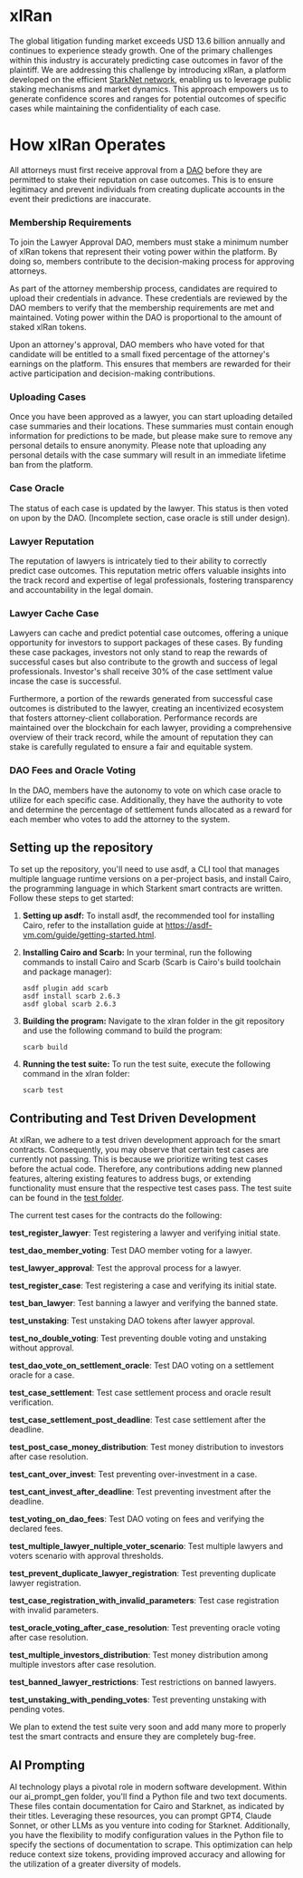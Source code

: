 # xlRan

The global litigation funding market exceeds USD 13.6 billion annually and continues to experience steady growth. One of the primary challenges within this industry is accurately predicting case outcomes in favor of the plaintiff. We are addressing this challenge by introducing xlRan, a platform developed on the efficient [StarkNet network](https://www.starknet.io/), enabling us to leverage public staking mechanisms and market dynamics. This approach empowers us to generate confidence scores and ranges for potential outcomes of specific cases while maintaining the confidentiality of each case.

# How xlRan Operates

All attorneys must first receive approval from a [DAO](https://www.investopedia.com/tech/what-dao/) before they are permitted to stake their reputation on case outcomes. This is to ensure legitimacy and prevent individuals from creating duplicate accounts in the event their predictions are inaccurate.

### Membership Requirements

To join the Lawyer Approval DAO, members must stake a minimum number of xlRan tokens that represent their voting power within the platform. By doing so, members contribute to the decision-making process for approving attorneys.

As part of the attorney membership process, candidates are required to upload their credentials in advance. These credentials are reviewed by the DAO members to verify that the membership requirements are met and maintained. Voting power within the DAO is proportional to the amount of staked xlRan tokens.

Upon an attorney's approval, DAO members who have voted for that candidate will be entitled to a small fixed percentage of the attorney's earnings on the platform. This ensures that members are rewarded for their active participation and decision-making contributions.

### Uploading Cases

Once you have been approved as a lawyer, you can start uploading detailed case summaries and their locations. These summaries must contain enough information for predictions to be made, but please make sure to remove any personal details to ensure anonymity. Please note that uploading any personal details with the case summary will result in an immediate lifetime ban from the platform.

### Case Oracle

The status of each case is updated by the lawyer. This status is then voted on upon by the DAO. (Incomplete section, case oracle is still under design).

### Lawyer Reputation

The reputation of lawyers is intricately tied to their ability to correctly predict case outcomes. This reputation metric offers valuable insights into the track record and expertise of legal professionals, fostering transparency and accountability in the legal domain.

### Lawyer Cache Case

Lawyers can cache and predict potential case outcomes, offering a unique opportunity for investors to support packages of these cases. By funding these case packages, investors not only stand to reap the rewards of successful cases but also contribute to the growth and success of legal professionals. Investor's shall receive 30% of the case settlment value incase the case is successful.

Furthermore, a portion of the rewards generated from successful case outcomes is distributed to the lawyer, creating an incentivized ecosystem that fosters attorney-client collaboration. Performance records are maintained over the blockchain for each lawyer, providing a comprehensive overview of their track record, while the amount of reputation they can stake is carefully regulated to ensure a fair and equitable system. 

### DAO Fees and Oracle Voting

In the DAO, members have the autonomy to vote on which case oracle to utilize for each specific case. Additionally, they have the authority to vote and determine the percentage of settlement funds allocated as a reward for each member who votes to add the attorney to the system.

## Setting up the repository

To set up the repository, you'll need to use asdf, a CLI tool that manages multiple language runtime versions on a per-project basis, and install Cairo, the programming language in which Starkent smart contracts are written. Follow these steps to get started:

1. **Setting up asdf:**
   To install asdf, the recommended tool for installing Cairo, refer to the installation guide at https://asdf-vm.com/guide/getting-started.html.

2. **Installing Cairo and Scarb:**
   In your terminal, run the following commands to install Cairo and Scarb (Scarb is Cairo's build toolchain and package manager):
   ```console
   asdf plugin add scarb
   asdf install scarb 2.6.3
   asdf global scarb 2.6.3
   ```

3. **Building the program:**
   Navigate to the xlran folder in the git repository and use the following command to build the program:
   ```console
   scarb build
   ```

4. **Running the test suite:**
   To run the test suite, execute the following command in the xlran folder:
   ```console
   scarb test
   ```

## Contributing and Test Driven Development

At xlRan, we adhere to a test driven development approach for the smart contracts. Consequently, you may observe that certain test cases are currently not passing. This is because we prioritize writing test cases before the actual code. Therefore, any contributions adding new planned features, altering existing features to address bugs, or extending functionality must ensure that the respective test cases pass. The test suite can be found in the [test folder](https://github.com/tanmaymunjal/xlRan/tree/main/xlran/tests).

The current test cases for the contracts do the following:

**test_register_lawyer**: Test registering a lawyer and verifying initial state.

**test_dao_member_voting**: Test DAO member voting for a lawyer.

**test_lawyer_approval**: Test the approval process for a lawyer.

**test_register_case**: Test registering a case and verifying its initial state.

**test_ban_lawyer**: Test banning a lawyer and verifying the banned state.

**test_unstaking**: Test unstaking DAO tokens after lawyer approval.

**test_no_double_voting**: Test preventing double voting and unstaking without approval.

**test_dao_vote_on_settlement_oracle**: Test DAO voting on a settlement oracle for a case.

**test_case_settlement**: Test case settlement process and oracle result verification.

**test_case_settlement_post_deadline**: Test case settlement after the deadline.

**test_post_case_money_distribution**: Test money distribution to investors after case resolution.

**test_cant_over_invest**: Test preventing over-investment in a case.

**test_cant_invest_after_deadline**: Test preventing investment after the deadline.

**test_voting_on_dao_fees**: Test DAO voting on fees and verifying the declared fees.

**test_multiple_lawyer_nultiple_voter_scenario**: Test multiple lawyers and voters scenario with approval thresholds.

**test_prevent_duplicate_lawyer_registration**: Test preventing duplicate lawyer registration.

**test_case_registration_with_invalid_parameters**: Test case registration with invalid parameters.

**test_oracle_voting_after_case_resolution**: Test preventing oracle voting after case resolution.

**test_multiple_investors_distribution**: Test money distribution among multiple investors after case resolution.

**test_banned_lawyer_restrictions**: Test restrictions on banned lawyers.

**test_unstaking_with_pending_votes**: Test preventing unstaking with pending votes.

We plan to extend the test suite very soon and add many more to properly test the smart contracts and ensure they are completely bug-free.

## AI Prompting

AI technology plays a pivotal role in modern software development. Within our ai_prompt_gen folder, you'll find a Python file and two text documents. These files contain documentation for Cairo and Starknet, as indicated by their titles. Leveraging these resources, you can prompt GPT4, Claude Sonnet, or other LLMs as you venture into coding for Starknet. Additionally, you have the flexibility to modify configuration values in the Python file to specify the sections of documentation to scrape. This optimization can help reduce context size tokens, providing improved accuracy and allowing for the utilization of a greater diversity of models.

